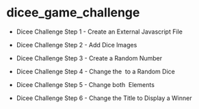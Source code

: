 # dicee_game_challenge

- Dicee Challenge Step 1 - Create an External Javascript File

- Dicee Challenge Step 2 - Add Dice Images

- Dicee Challenge Step 3 - Create a Random Number

- Dicee Challenge Step 4 - Change the <img> to a Random Dice

- Dicee Challenge Step 5 - Change both <img> Elements

- Dicee Challenge Step 6 - Change the Title to Display a Winner